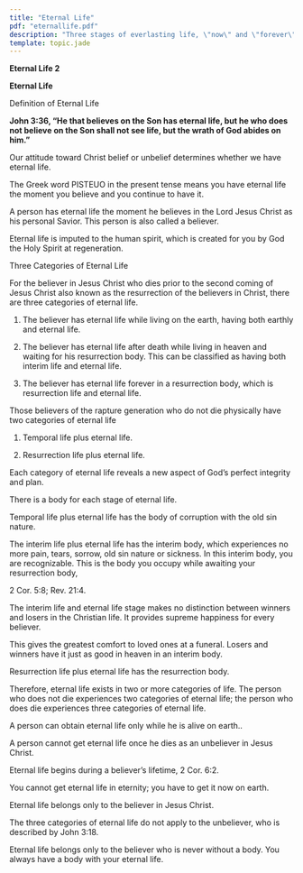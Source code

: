 ```yaml
---
title: "Eternal Life"
pdf: "eternallife.pdf"
description: "Three stages of everlasting life, \"now\" and \"forever\"."
template: topic.jade
---
```



**Eternal Life 2**

**Eternal Life**

Definition of Eternal Life

**John 3:36, “He that believes on the Son has eternal life, but he who
does not believe on the Son shall not see life, but the wrath of God
abides on him.”**

Our attitude toward Christ belief or unbelief determines whether we have
eternal life.

The Greek word PISTEUO in the present tense means you have eternal life
the moment you believe and you continue to have it.

A person has eternal life the moment he believes in the Lord Jesus
Christ as his personal Savior. This person is also called a believer.

Eternal life is imputed to the human spirit, which is created for you by
God the Holy Spirit at regeneration.

Three Categories of Eternal Life

For the believer in Jesus Christ who dies prior to the second coming of
Jesus Christ also known as the resurrection of the believers in Christ,
there are three categories of eternal life.

1.  The believer has eternal life while living on the earth, having both
    earthly and eternal life.

2.  The believer has eternal life after death while living in heaven and
    waiting for his resurrection body. This can be classified as having
    both interim life and eternal life.

3.  The believer has eternal life forever in a resurrection body, which
    is resurrection life and eternal life.

Those believers of the rapture generation who do not die physically have
two categories of eternal life

1.  Temporal life plus eternal life.

2.  Resurrection life plus eternal life.

Each category of eternal life reveals a new aspect of God’s perfect
integrity and plan.

There is a body for each stage of eternal life.

Temporal life plus eternal life has the body of corruption with the old
sin nature.

The interim life plus eternal life has the interim body, which
experiences no more pain, tears, sorrow, old sin nature or sickness. In
this interim body, you are recognizable. This is the body you occupy
while awaiting your resurrection body,

2 Cor. 5:8; Rev. 21:4.

The interim life and eternal life stage makes no distinction between
winners and losers in the Christian life. It provides supreme happiness
for every believer.

This gives the greatest comfort to loved ones at a funeral. Losers and
winners have it just as good in heaven in an interim body.

Resurrection life plus eternal life has the resurrection body.

Therefore, eternal life exists in two or more categories of life. The
person who does not die experiences two categories of eternal life; the
person who does die experiences three categories of eternal life.

A person can obtain eternal life only while he is alive on earth..

A person cannot get eternal life once he dies as an unbeliever in Jesus
Christ.

Eternal life begins during a believer’s lifetime, 2 Cor. 6:2.

You cannot get eternal life in eternity; you have to get it now on
earth.

Eternal life belongs only to the believer in Jesus Christ.

The three categories of eternal life do not apply to the unbeliever, who
is described by John 3:18.

Eternal life belongs only to the believer who is never without a body.
You always have a body with your eternal life.

